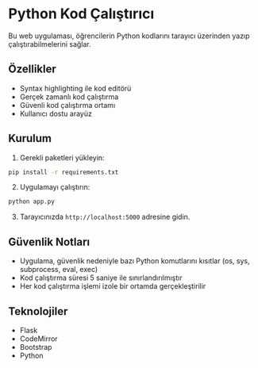 # Python Kod Çalıştırıcı

Bu web uygulaması, öğrencilerin Python kodlarını tarayıcı üzerinden yazıp çalıştırabilmelerini sağlar.

## Özellikler

- Syntax highlighting ile kod editörü
- Gerçek zamanlı kod çalıştırma
- Güvenli kod çalıştırma ortamı
- Kullanıcı dostu arayüz

## Kurulum

1. Gerekli paketleri yükleyin:
```bash
pip install -r requirements.txt
```

2. Uygulamayı çalıştırın:
```bash
python app.py
```

3. Tarayıcınızda `http://localhost:5000` adresine gidin.

## Güvenlik Notları

- Uygulama, güvenlik nedeniyle bazı Python komutlarını kısıtlar (os, sys, subprocess, eval, exec)
- Kod çalıştırma süresi 5 saniye ile sınırlandırılmıştır
- Her kod çalıştırma işlemi izole bir ortamda gerçekleştirilir

## Teknolojiler

- Flask
- CodeMirror
- Bootstrap
- Python 